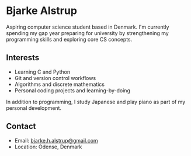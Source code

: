 # Bjarke Alstrup

Aspiring computer science student based in Denmark. I'm currently spending my gap year preparing for university by strengthening my programming skills and exploring core CS concepts.

## Interests

- Learning C and Python
- Git and version control workflows
- Algorithms and discrete mathematics
- Personal coding projects and learning-by-doing

In addition to programming, I study Japanese and play piano as part of my personal development.

## Contact

- Email: bjarke.h.alstrup@gmail.com
- Location: Odense, Denmark
